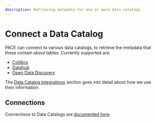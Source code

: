 ```yaml
---
description: Retrieving metadata for one or more data catalogs
---
```


# Connect a Data Catalog

PACE can connect to various data catalogs, to retrieve the metadata that these contain about tables. Currently supported are:

* [Collibra](https://www.collibra.com/us/en/resources/enterprise-data-catalogs)
* [Datahub](https://datahubproject.io/)
* [Open Data Discovery](https://opendatadiscovery.org/)

The [Data Catalog Integrations](../reference/integrations/data-catalog-integrations/) section goes into detail about how we use their information.

## Connections

Connections to Data Catalogs are [documented here](../reference/integrations/data-catalog-integrations/#config).
